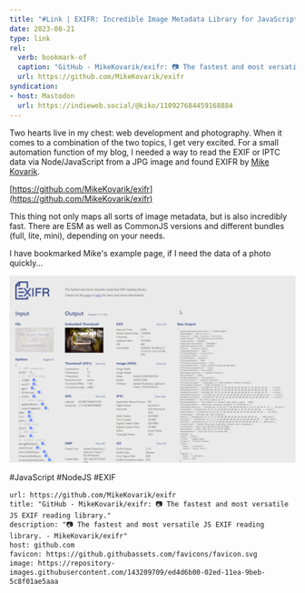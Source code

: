 ```yaml
---
title: "#Link | EXIFR: Incredible Image Metadata Library for JavaScript"
date: 2023-08-21
type: link
rel:
  verb: bookmark-of
  caption: "GitHub - MikeKovarik/exifr: 📷 The fastest and most versatile JS EXIF reading library."
  url: https://github.com/MikeKovarik/exifr
syndication: 
- host: Mastodon
  url: https://indieweb.social/@kiko/110927684459168884
---
```


Two hearts live in my chest: web development and photography. When it comes to a combination of the two topics, I get very excited. For a small automation function of my blog, I needed a way to read the EXIF or IPTC data via Node/JavaScript from a JPG image and found EXIFR by [Mike Kovarik](https://github.com/MikeKovarik).

[https://github.com/MikeKovarik/exifr](https://github.com/MikeKovarik/exifr)

This thing not only maps all sorts of image metadata, but is also incredibly fast. There are ESM as well as CommonJS versions and different bundles (full, lite, mini), depending on your needs. 

I have bookmarked Mike's example page, if I need the data of a photo quickly...

![08-21-exifr](_attachments/08-21-exifr.png)

#JavaScript #NodeJS #EXIF

```cardlink
url: https://github.com/MikeKovarik/exifr
title: "GitHub - MikeKovarik/exifr: 📷 The fastest and most versatile JS EXIF reading library."
description: "📷 The fastest and most versatile JS EXIF reading library. - MikeKovarik/exifr"
host: github.com
favicon: https://github.githubassets.com/favicons/favicon.svg
image: https://repository-images.githubusercontent.com/143209709/ed4d6b00-02ed-11ea-9beb-5c8f01ae5aaa
```
